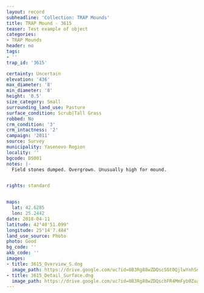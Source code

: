 ```yaml
---
layout: record
subheadline: 'Collection: TRAP Mounds'
title: TRAP Mound - 3615
teaser: Test example of object
categories:
- TRAP Mounds
header: no
tags:
- ''
trap_id: '3615'

certainty: Uncertain
elevation: '436'
max_diameter: '8'
min_diameter: '8'
height: '0.5'
size_category: Small
surrounding_land_use: Pasture
surface_condition: Scrub|Tall Grass
robbed: No
crm_condition: '3'
crm_intactness: '2'
campaign: '2011'
source: Survey
municipality: Yasenovo Region
locality: ''
bgcode: DS001
notes: |-
  Field stones dumped. Overgrown. Unusually high for mound.


rights: standard


maps:
  lat: 42.6285
  lon: 25.2442
date: 2018-04-11
latitude: 42°40'51.099"
longitude: 25°14'7.484"
land_use_source: Photo
photo: Good
bg_code: ''
akb_code: ''
images:
- title: 3615_Overview_S.dng
  image_path: https://drive.google.com/uc?id=0B3Rg88wZDQscSGt0QjlwYnhSeUE
- title: 3615_Detail_Surface.dng
  image_path: https://drive.google.com/uc?id=0B3Rg88wZDQscbFR4MmFyb0Zuazg
---
```

